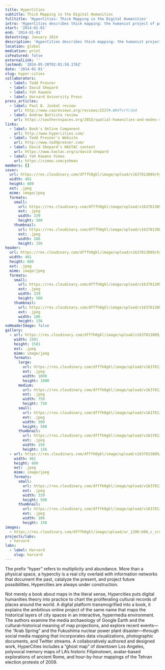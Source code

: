 ```yaml
---
title: HyperCities
subtitle: Thick Mapping in the Digital Humanities
fulltitle: 'HyperCities: Thick Mapping in the Digital Humanities'
intro: 'HyperCities describes thick mapping: the humanist project of participating and listening that transforms mapping into an ethical undertaking.'
start: '2014-01-01'
end: '2014-01-01'
datestring: January 2014
description: 'HyperCities describes thick mapping: the humanist project of participating and listening that transforms mapping into an ethical undertaking.'
location: global
mediation: print
isFeatured: false
externalLink: ''
lastmod: '2024-05-20T02:01:50.176Z'
date: '2014-01-01'
slug: hyper-cities
collaborators:
  - label: Todd Presner
  - label: David Shepard
  - label: Yoh Kawano
  - label: Harvard University Press
press_articles:
  - label: Paul B. Jaskot review
    url: http://www.caareviews.org/reviews/2537#.WHVfvrYrJo4
  - label: Andrew Battista review
    url: https://southernspaces.org/2015/spatial-humanities-and-modes-resistance-review-hypercities
links:
  - label: Book's Online Component
    url: http://www.hypercities.com/
  - label: Todd Presner's Website
    url: http://www.toddpresner.com/
  - label: David Shepard's HASTAC content
    url: https://www.hastac.org/u/david-shepard
  - label: Yoh Kawano Vimeo
    url: https://vimeo.com/yohman
members: []
cover:
  url: https://res.cloudinary.com/dfffh0gkl/image/upload/v1637813089/hypercities1_a80e1d2600.jpg
  width: 461
  height: 680
  ext: .jpeg
  mime: image/jpeg
  formats:
    small:
      url: https://res.cloudinary.com/dfffh0gkl/image/upload/v1637813090/small_hypercities1_a80e1d2600.jpg
      ext: .jpeg
      width: 339
      height: 500
    thumbnail:
      url: https://res.cloudinary.com/dfffh0gkl/image/upload/v1637813089/thumbnail_hypercities1_a80e1d2600.jpg
      ext: .jpeg
      width: 106
      height: 156
header:
  url: https://res.cloudinary.com/dfffh0gkl/image/upload/v1637813089/hypercities1_a80e1d2600.jpg
  width: 461
  height: 680
  ext: .jpeg
  mime: image/jpeg
  formats:
    small:
      url: https://res.cloudinary.com/dfffh0gkl/image/upload/v1637813090/small_hypercities1_a80e1d2600.jpg
      ext: .jpeg
      width: 339
      height: 500
    thumbnail:
      url: https://res.cloudinary.com/dfffh0gkl/image/upload/v1637813089/thumbnail_hypercities1_a80e1d2600.jpg
      ext: .jpeg
      width: 106
      height: 156
noHeaderImage: false
gallery:
  - url: https://res.cloudinary.com/dfffh0gkl/image/upload/v1637813089/hypercities2_12fa8b9595.jpg
    width: 1501
    height: 1501
    ext: .jpeg
    mime: image/jpeg
    formats:
      large:
        url: https://res.cloudinary.com/dfffh0gkl/image/upload/v1637813090/large_hypercities2_12fa8b9595.jpg
        ext: .jpeg
        width: 1000
        height: 1000
      medium:
        url: https://res.cloudinary.com/dfffh0gkl/image/upload/v1637813090/medium_hypercities2_12fa8b9595.jpg
        ext: .jpeg
        width: 750
        height: 750
      small:
        url: https://res.cloudinary.com/dfffh0gkl/image/upload/v1637813090/small_hypercities2_12fa8b9595.jpg
        ext: .jpeg
        width: 500
        height: 500
      thumbnail:
        url: https://res.cloudinary.com/dfffh0gkl/image/upload/v1637813089/thumbnail_hypercities2_12fa8b9595.jpg
        ext: .jpeg
        width: 156
        height: 156
  - url: https://res.cloudinary.com/dfffh0gkl/image/upload/v1637813089/hypercities1_a80e1d2600.jpg
    width: 461
    height: 680
    ext: .jpeg
    mime: image/jpeg
    formats:
      small:
        url: https://res.cloudinary.com/dfffh0gkl/image/upload/v1637813090/small_hypercities1_a80e1d2600.jpg
        ext: .jpeg
        width: 339
        height: 500
      thumbnail:
        url: https://res.cloudinary.com/dfffh0gkl/image/upload/v1637813089/thumbnail_hypercities1_a80e1d2600.jpg
        ext: .jpeg
        width: 106
        height: 156
images:
  - https://res.cloudinary.com/dfffh0gkl/image/upload/ar_1200:600,c_crop/c_limit,h_1200,w_600/v1637813089/hypercities1_a80e1d2600.jpg
projects/labs:
  - harvard
labs:
  - label: Harvard
    slug: harvard
---
```

The prefix “hyper” refers to multiplicity and abundance. More than a physical space, a hypercity is a real city overlaid with information networks that document the past, catalyze the present, and project future possibilities. Hypercities are always under construction.

Not merely a book about maps in the literal sense, Hypercities puts digital humanities theory into practice to chart the proliferating cultural records of places around the world. A digital platform transmogrified into a book, it explains the ambitious online project of the same name that maps the historical layers of city spaces in an interactive, hypermedia environment. The authors examine the media archaeology of Google Earth and the cultural–historical meaning of map projections, and explore recent events—the “Arab Spring” and the Fukushima nuclear power plant disaster—through social media mapping that incorporates data visualizations, photographic documents, and Twitter streams. A collaboratively authored and designed work, HyperCities includes a “ghost map” of downtown Los Angeles, polyvocal memory maps of LA’s historic Filipinotown, avatar-based explorations of ancient Rome, and hour-by-hour mappings of the Tehran election protests of 2009.